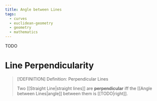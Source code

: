 ```yaml
---
title: Angle between Lines
tags:
  - curves
  - euclidean-geometry
  - geometry
  - mathematics
---
```


TODO

# Line Perpendicularity

>[!DEFINITION] Definition: Perpendicular Lines
>
>Two [[Straight Line|straight lines]] are **perpendicular** iff the [[Angle between Lines|angle]] between them is [[TODO|right]].
>